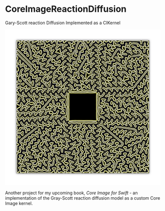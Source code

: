 # CoreImageReactionDiffusion
Gary-Scott reaction Diffusion Implemented as a CIKernel

![screenshot](CoreImageReactionDiffusion/screenshot.jpg)

Another project for my upcoming book, _Core Image for Swift_ - an implementation of the Gray-Scott reaction diffusion model as a custom Core Image kernel.

